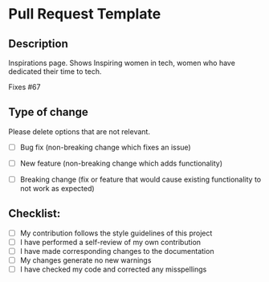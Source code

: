 # Pull Request Template

## Description

Inspirations page. Shows Inspiring women in tech, women who have dedicated their time to tech. 

Fixes #67

## Type of change

Please delete options that are not relevant.

- [ ] Bug fix (non-breaking change which fixes an issue)
- [ ] New feature (non-breaking change which adds functionality)
- [ ] Breaking change (fix or feature that would cause existing functionality to not work as expected)


## Checklist:

- [ ] My contribution follows the style guidelines of this project
- [ ] I have performed a self-review of my own contribution
- [ ] I have made corresponding changes to the documentation
- [ ] My changes generate no new warnings
- [ ] I have checked my code and corrected any misspellings

